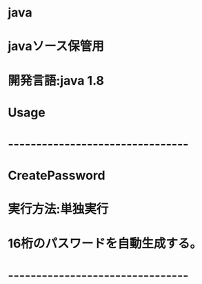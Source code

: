 # java
# javaソース保管用
# 開発言語:java 1.8
# Usage
# --------------------------------
# CreatePassword
# 実行方法:単独実行
# 16桁のパスワードを自動生成する。
# --------------------------------
